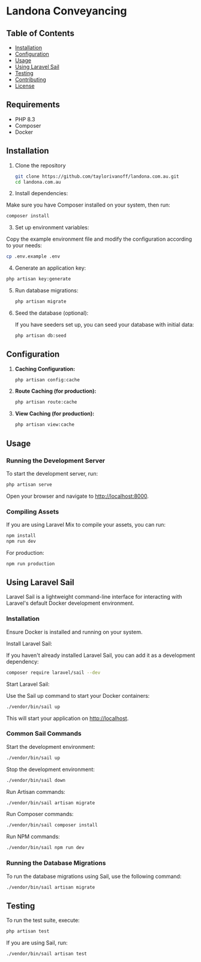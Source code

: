 # Landona Conveyancing

## Table of Contents

- [Installation](#installation)
- [Configuration](#configuration)
- [Usage](#usage)
- [Using Laravel Sail](#using-laravel-sail)
- [Testing](#testing)
- [Contributing](#contributing)
- [License](#license)

## Requirements
- PHP 8.3
- Composer
- Docker

## Installation

1. Clone the repository

   ```sh
   git clone https://github.com/taylorivanoff/landona.com.au.git
   cd landona.com.au
   ```

2. Install dependencies:

Make sure you have Composer installed on your system, then run:

```sh
composer install
```

3. Set up environment variables:

Copy the example environment file and modify the configuration according to your needs:

```sh
cp .env.example .env
```

4. Generate an application key:

```sh
php artisan key:generate
```

5. Run database migrations:

   ```sh
   php artisan migrate
   ```

6. Seed the database (optional):

   If you have seeders set up, you can seed your database with initial data:

   ```sh
   php artisan db:seed
   ```

## Configuration

1. **Caching Configuration:**

   ```sh
   php artisan config:cache
   ```

2. **Route Caching (for production):**

   ```sh
   php artisan route:cache
   ```

3. **View Caching (for production):**

   ```sh
   php artisan view:cache
   ```

## Usage

### Running the Development Server

To start the development server, run:

```sh
php artisan serve
```

Open your browser and navigate to [http://localhost:8000](http://localhost:8000).

### Compiling Assets

If you are using Laravel Mix to compile your assets, you can run:

```sh
npm install
npm run dev
```

For production:

```sh
npm run production
```

## Using Laravel Sail

Laravel Sail is a lightweight command-line interface for interacting with Laravel's default Docker development environment.

### Installation

Ensure Docker is installed and running on your system.

Install Laravel Sail:

If you haven't already installed Laravel Sail, you can add it as a development dependency:

```sh
composer require laravel/sail --dev
```

Start Laravel Sail:

Use the Sail up command to start your Docker containers:

```sh
./vendor/bin/sail up
```

This will start your application on [http://localhost](http://localhost).

### Common Sail Commands

Start the development environment:

```sh
./vendor/bin/sail up
```

Stop the development environment:

```sh
./vendor/bin/sail down
```

Run Artisan commands:

```sh
./vendor/bin/sail artisan migrate
```

Run Composer commands:

```sh
./vendor/bin/sail composer install
```

Run NPM commands:

```sh
./vendor/bin/sail npm run dev
```

### Running the Database Migrations

To run the database migrations using Sail, use the following command:

```sh
./vendor/bin/sail artisan migrate
```

## Testing

To run the test suite, execute:

```sh
php artisan test
```

If you are using Sail, run:

```sh
./vendor/bin/sail artisan test
```
